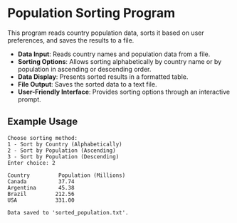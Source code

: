 # Population Sorting Program

This program reads country population data, sorts it based on user preferences, and saves the results to a file.

- **Data Input**: Reads country names and population data from a file.
- **Sorting Options**: Allows sorting alphabetically by country name or by population in ascending or descending order.
- **Data Display**: Presents sorted results in a formatted table.
- **File Output**: Saves the sorted data to a text file.
- **User-Friendly Interface**: Provides sorting options through an interactive prompt.

## Example Usage
```
Choose sorting method:
1 - Sort by Country (Alphabetically)
2 - Sort by Population (Ascending)
3 - Sort by Population (Descending)
Enter choice: 2

Country         Population (Millions)
Canada          37.74
Argentina       45.38
Brazil         212.56
USA            331.00

Data saved to 'sorted_population.txt'.

```

